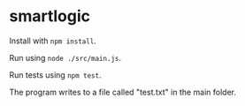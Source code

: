 # smartlogic

Install with `npm install`.

Run using `node ./src/main.js`.

Run tests using `npm test`.

The program writes to a file called "test.txt" in the main folder.
